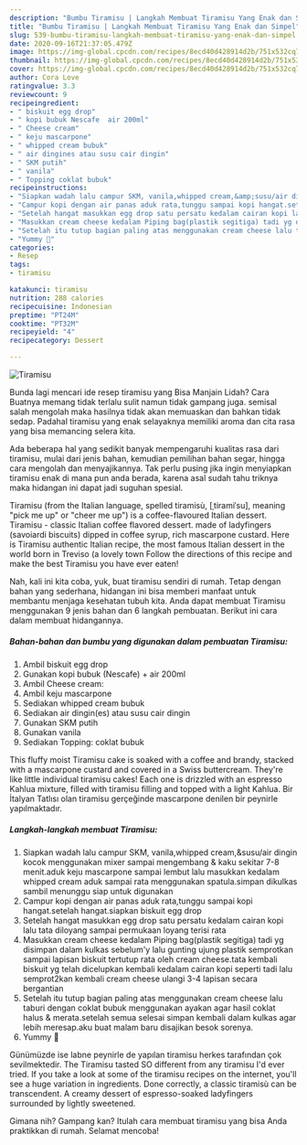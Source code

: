 ```yaml
---
description: "Bumbu Tiramisu | Langkah Membuat Tiramisu Yang Enak dan Simpel"
title: "Bumbu Tiramisu | Langkah Membuat Tiramisu Yang Enak dan Simpel"
slug: 539-bumbu-tiramisu-langkah-membuat-tiramisu-yang-enak-dan-simpel
date: 2020-09-16T21:37:05.479Z
image: https://img-global.cpcdn.com/recipes/8ecd40d428914d2b/751x532cq70/tiramisu-foto-resep-utama.jpg
thumbnail: https://img-global.cpcdn.com/recipes/8ecd40d428914d2b/751x532cq70/tiramisu-foto-resep-utama.jpg
cover: https://img-global.cpcdn.com/recipes/8ecd40d428914d2b/751x532cq70/tiramisu-foto-resep-utama.jpg
author: Cora Love
ratingvalue: 3.3
reviewcount: 9
recipeingredient:
- " biskuit egg drop"
- " kopi bubuk Nescafe  air 200ml"
- " Cheese cream"
- " keju mascarpone"
- " whipped cream bubuk"
- " air dingines atau susu cair dingin"
- " SKM putih"
- " vanila"
- " Topping coklat bubuk"
recipeinstructions:
- "Siapkan wadah lalu campur SKM, vanila,whipped cream,&amp;susu/air dingin kocok menggunakan mixer sampai mengembang &amp; kaku sekitar 7-8 menit.aduk keju mascarpone sampai lembut lalu masukkan kedalam whipped cream aduk sampai rata menggunakan spatula.simpan dikulkas sambil menunggu siap untuk digunakan"
- "Campur kopi dengan air panas aduk rata,tunggu sampai kopi hangat.setelah hangat.siapkan biskuit egg drop"
- "Setelah hangat masukkan egg drop satu persatu kedalam cairan kopi lalu tata diloyang sampai permukaan loyang terisi rata"
- "Masukkan cream cheese kedalam Piping bag(plastik segitiga) tadi yg disimpan dalam kulkas sebelum&#39;y lalu gunting ujung plastik semprotkan sampai lapisan biskuit tertutup rata oleh cream cheese.tata kembali biskuit yg telah dicelupkan kembali kedalam cairan kopi seperti tadi lalu semprot2kan kembali cream cheese ulangi 3-4 lapisan secara bergantian"
- "Setelah itu tutup bagian paling atas menggunakan cream cheese lalu taburi dengan coklat bubuk menggunakan ayakan agar hasil coklat halus &amp; merata.setelah semua selesai simpan kembali dalam kulkas agar lebih meresap.aku buat malam baru disajikan besok sorenya."
- "Yummy 🤤"
categories:
- Resep
tags:
- tiramisu

katakunci: tiramisu 
nutrition: 288 calories
recipecuisine: Indonesian
preptime: "PT24M"
cooktime: "PT32M"
recipeyield: "4"
recipecategory: Dessert

---
```



![Tiramisu](https://img-global.cpcdn.com/recipes/8ecd40d428914d2b/751x532cq70/tiramisu-foto-resep-utama.jpg)

Bunda lagi mencari ide resep tiramisu yang Bisa Manjain Lidah? Cara Buatnya memang tidak terlalu sulit namun tidak gampang juga. semisal salah mengolah maka hasilnya tidak akan memuaskan dan bahkan tidak sedap. Padahal tiramisu yang enak selayaknya memiliki aroma dan cita rasa yang bisa memancing selera kita.

Ada beberapa hal yang sedikit banyak mempengaruhi kualitas rasa dari tiramisu, mulai dari jenis bahan, kemudian pemilihan bahan segar, hingga cara mengolah dan menyajikannya. Tak perlu pusing jika ingin menyiapkan tiramisu enak di mana pun anda berada, karena asal sudah tahu triknya maka hidangan ini dapat jadi suguhan spesial.

Tiramisu (from the Italian language, spelled tiramisù, [ˌtiramiˈsu], meaning &#34;pick me up&#34; or &#34;cheer me up&#34;) is a coffee-flavoured Italian dessert. Tiramisu - classic Italian coffee flavored dessert. made of ladyfingers (savoiardi biscuits) dipped in coffee syrup, rich mascarpone custard. Here is Tiramisu authentic Italian recipe, the most famous Italian dessert in the world born in Treviso (a lovely town Follow the directions of this recipe and make the best Tiramisu you have ever eaten!


Nah, kali ini kita coba, yuk, buat tiramisu sendiri di rumah. Tetap dengan bahan yang sederhana, hidangan ini bisa memberi manfaat untuk membantu menjaga kesehatan tubuh kita. Anda dapat membuat Tiramisu menggunakan 9 jenis bahan dan 6 langkah pembuatan. Berikut ini cara dalam membuat hidangannya.

<!--inarticleads1-->

##### Bahan-bahan dan bumbu yang digunakan dalam pembuatan Tiramisu:

1. Ambil  biskuit egg drop
1. Gunakan  kopi bubuk (Nescafe) + air 200ml
1. Ambil  Cheese cream:
1. Ambil  keju mascarpone
1. Sediakan  whipped cream bubuk
1. Sediakan  air dingin(es) atau susu cair dingin
1. Gunakan  SKM putih
1. Gunakan  vanila
1. Sediakan  Topping: coklat bubuk


This fluffy moist Tiramisu cake is soaked with a coffee and brandy, stacked with a mascarpone custard and covered in a Swiss buttercream. They&#39;re like little individual tiramisu cakes! Each one is drizzled with an espresso Kahlua mixture, filled with tiramisu filling and topped with a light Kahlua. Bir İtalyan Tatlısı olan tiramisu gerçeğinde mascarpone denilen bir peynirle yapılmaktadır. 

<!--inarticleads2-->

##### Langkah-langkah membuat Tiramisu:

1. Siapkan wadah lalu campur SKM, vanila,whipped cream,&amp;susu/air dingin kocok menggunakan mixer sampai mengembang &amp; kaku sekitar 7-8 menit.aduk keju mascarpone sampai lembut lalu masukkan kedalam whipped cream aduk sampai rata menggunakan spatula.simpan dikulkas sambil menunggu siap untuk digunakan
1. Campur kopi dengan air panas aduk rata,tunggu sampai kopi hangat.setelah hangat.siapkan biskuit egg drop
1. Setelah hangat masukkan egg drop satu persatu kedalam cairan kopi lalu tata diloyang sampai permukaan loyang terisi rata
1. Masukkan cream cheese kedalam Piping bag(plastik segitiga) tadi yg disimpan dalam kulkas sebelum&#39;y lalu gunting ujung plastik semprotkan sampai lapisan biskuit tertutup rata oleh cream cheese.tata kembali biskuit yg telah dicelupkan kembali kedalam cairan kopi seperti tadi lalu semprot2kan kembali cream cheese ulangi 3-4 lapisan secara bergantian
1. Setelah itu tutup bagian paling atas menggunakan cream cheese lalu taburi dengan coklat bubuk menggunakan ayakan agar hasil coklat halus &amp; merata.setelah semua selesai simpan kembali dalam kulkas agar lebih meresap.aku buat malam baru disajikan besok sorenya.
1. Yummy 🤤


Günümüzde ise labne peynirle de yapılan tiramisu herkes tarafından çok sevilmektedir. The Tiramisu tasted SO different from any tiramisu I&#39;d ever tried. If you take a look at some of the tiramisu recipes on the internet, you&#39;ll see a huge variation in ingredients. Done correctly, a classic tiramisù can be transcendent. A creamy dessert of espresso-soaked ladyfingers surrounded by lightly sweetened. 

Gimana nih? Gampang kan? Itulah cara membuat tiramisu yang bisa Anda praktikkan di rumah. Selamat mencoba!
